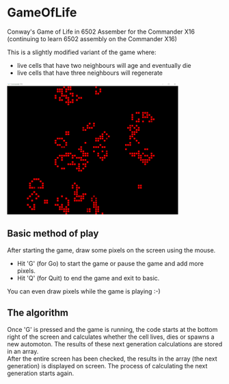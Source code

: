 # GameOfLife
Conway's Game of Life in 6502 Assember for the Commander X16 (continuing to learn 6502 assembly on the Commander X16)

This is a slightly modified variant of the game where:
- live cells that have two neighbours will age and eventually die
- live cells that have three neighbours will regenerate


![GameOfLife](/Life.png)

## Basic method of play
After starting the game, draw some pixels on the screen using the mouse.
- Hit 'G' (for Go) to start the game or pause the game and add more pixels.
- Hit 'Q' (for Quit) to end the game and exit to basic.

You can even draw pixels while the game is playing :-)

## The algorithm
Once 'G' is pressed and the game is running, the code starts at the bottom right of the screen and calculates whether the cell lives, dies or spawns a new automoton.
The results of these next generation calculations are stored in an array.  
After the entire screen has been checked, the results in the array (the next generation) is displayed on screen.
The process of calculating the next generation starts again.
